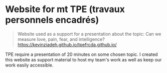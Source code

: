# Website for mt TPE (travaux personnels encadrés)
> Website used as a support for a presentation about the topic: Can we measure love, pain, fear, and intelligence? https://kevinziadeh.github.io/tpefrcda.github.io/

TPE require a presentation of 20 minutes on some chosen topic. I created this website as support material to host my team's work as well as keep our work easily accessible. 
